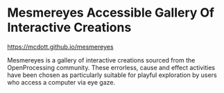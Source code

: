 # Mesmereyes Accessible Gallery Of Interactive Creations

https://mcdott.github.io/mesmereyes

Mesmereyes is a gallery of interactive creations sourced from the OpenProcessing community. These errorless, cause and effect activities have been chosen as particularly suitable for playful exploration by users who access a computer via eye gaze.
